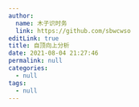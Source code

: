 ```yaml
---
author: 
  name: 木子识时务
  link: https://github.com/sbwcwso
editLink: true
title: 自顶向上分析
date: 2021-08-04 21:27:46
permalink: null
categories: 
  - null
tags: 
  - null
---
```


```markmap

```

